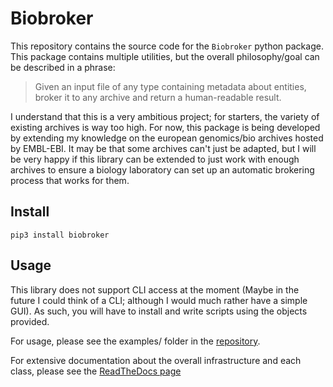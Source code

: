 # Biobroker

This repository contains the source code for the `Biobroker` python package. This package contains
multiple utilities, but the overall philosophy/goal can be described in a phrase:


>Given an input file of any type containing metadata about entities, broker it to any archive
> and return a human-readable result.

I understand that this is a very ambitious project; for starters, the variety of existing archives
is way too high. For now, this package is being developed by extending my knowledge on the european
genomics/bio archives hosted by EMBL-EBI. It may be that some archives can't just be adapted, but I
will be very happy if this library can be extended to just work with enough archives to ensure a biology
laboratory can set up an automatic brokering process that works for them.

## Install

```shell
pip3 install biobroker
```

## Usage

This library does not support CLI access at the moment (Maybe in the future I could think of a CLI; although I would
much rather have a simple GUI). As such, you will have to install and write scripts using the objects provided.

For usage, please see the examples/ folder in the [repository](https://github.com/ESapenaVentura/biobroker).

For extensive documentation about the overall infrastructure and each class, please see the
[ReadTheDocs page](https://biobroker.readthedocs.io/en/latest/)
